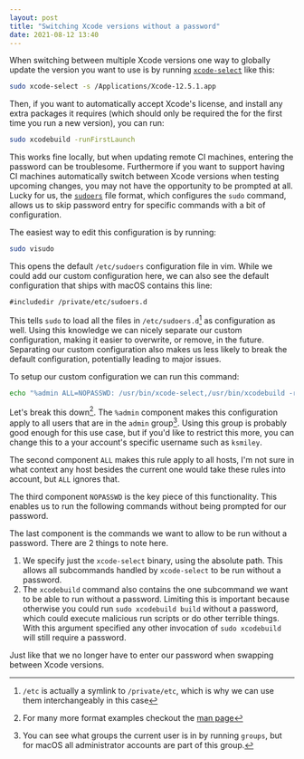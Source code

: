 ```yaml
---
layout: post
title: "Switching Xcode versions without a password"
date: 2021-08-12 13:40
---
```


When switching between multiple Xcode versions one way to globally
update the version you want to use is by running
[`xcode-select`][xcode-select] like this:

```sh
sudo xcode-select -s /Applications/Xcode-12.5.1.app
```

Then, if you want to automatically accept Xcode's license, and install
any extra packages it requires (which should only be required the for
the first time you run a new version), you can run:

```sh
sudo xcodebuild -runFirstLaunch
```

This works fine locally, but when updating remote CI machines, entering
the password can be troublesome. Furthermore if you want to support
having CI machines automatically switch between Xcode versions when
testing upcoming changes, you may not have the opportunity to be
prompted at all. Lucky for us, the [`sudoers`][sudoers] file format,
which configures the `sudo` command, allows us to skip password entry
for specific commands with a bit of configuration.

The easiest way to edit this configuration is by running:

```sh
sudo visudo
```

This opens the default `/etc/sudoers` configuration file in vim. While
we could add our custom configuration here, we can also see the default
configuration that ships with macOS contains this line:

```
#includedir /private/etc/sudoers.d
```

This tells `sudo` to load all the files in `/etc/sudoers.d`[^1] as
configuration as well. Using this knowledge we can nicely separate our
custom configuration, making it easier to overwrite, or remove, in the
future. Separating our custom configuration also makes us less likely to
break the default configuration, potentially leading to major issues.

To setup our custom configuration we can run this command:

```sh
echo "%admin ALL=NOPASSWD: /usr/bin/xcode-select,/usr/bin/xcodebuild -runFirstLaunch" | sudo tee /etc/sudoers.d/xcode
```

Let's break this down[^2]. The `%admin` component makes this
configuration apply to all users that are in the `admin` group[^3].
Using this group is probably good enough for this use case, but if you'd
like to restrict this more, you can change this to a your account's
specific username such as `ksmiley`.

The second component `ALL` makes this rule apply to all hosts, I'm not
sure in what context any host besides the current one would take these
rules into account, but `ALL` ignores that.

The third component `NOPASSWD` is the key piece of this functionality.
This enables us to run the following commands without being prompted for
our password.

The last component is the commands we want to allow to be run without a
password. There are 2 things to note here.

1. We specify just the `xcode-select` binary, using the absolute path.
   This allows all subcommands handled by `xcode-select` to be run
   without a password.
2. The `xcodebuild` command also contains the one subcommand we want to
   be able to run without a password. Limiting this is important because
   otherwise you could run `sudo xcodebuild build` without a password,
   which could execute malicious run scripts or do other terrible
   things. With this argument specified any other invocation of `sudo
   xcodebuild` will still require a password.

Just like that we no longer have to enter our password when swapping
between Xcode versions.

[^1]: `/etc` is actually a symlink to `/private/etc`, which is why we
      can use them interchangeably in this case

[^2]: For many more format examples checkout the [man page][sudoers]

[^3]: You can see what groups the current user is in by running
      `groups`, but for macOS all administrator accounts are part of
      this group.

[sudoers]: https://keith.github.io/xcode-man-pages/sudoers.5.html
[xcode-select]: https://keith.github.io/xcode-man-pages/xcode-select.1.html
